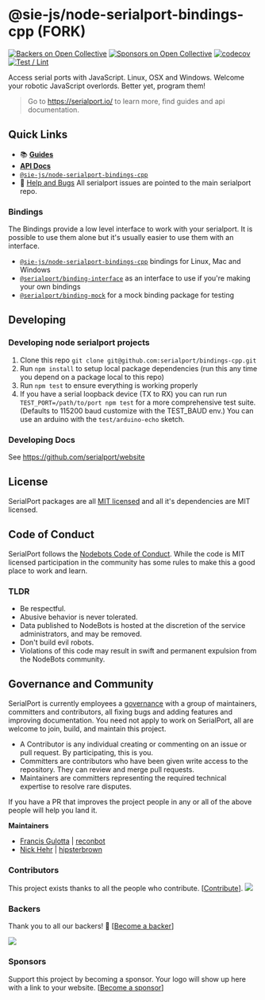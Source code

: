 # @sie-js/node-serialport-bindings-cpp (FORK)

[![Backers on Open Collective](https://opencollective.com/serialport/backers/badge.svg)](#backers)
[![Sponsors on Open Collective](https://opencollective.com/serialport/sponsors/badge.svg)](#sponsors)
[![codecov](https://codecov.io/gh/serialport/bindings-cpp/branch/main/graph/badge.svg?token=rsGeOmdnsV)](https://codecov.io/gh/serialport/bindings-cpp)
[![Test / Lint](https://github.com/serialport/bindings-cpp/actions/workflows/test.yml/badge.svg?branch=main)](https://github.com/serialport/bindings-cpp/actions/workflows/test.yml)

Access serial ports with JavaScript. Linux, OSX and Windows. Welcome your robotic JavaScript overlords. Better yet, program them!

> Go to https://serialport.io/ to learn more, find guides and api documentation.

## Quick Links

- 📚 [**Guides**](https://serialport.io/docs/)
- [**API Docs**](https://serialport.io/docs/api-serialport)
- [`@sie-js/node-serialport-bindings-cpp`](https://www.npmjs.com/package/@sie-js/node-serialport-bindings-cpp)
- 🐛 [Help and Bugs](https://github.com/serialport/node-serialport/issues/new/choose) All serialport issues are pointed to the main serialport repo.

### Bindings

The Bindings provide a low level interface to work with your serialport. It is possible to use them alone but it's usually easier to use them with an interface.

- [`@sie-js/node-serialport-bindings-cpp`](https://serialport.io/docs/api-bindings-cpp) bindings for Linux, Mac and Windows
- [`@serialport/binding-interface`](https://serialport.io/docs/api-bindings-interface) as an interface to use if you're making your own bindings
- [`@serialport/binding-mock`](https://serialport.io/docs/api-binding-mock) for a mock binding package for testing

## Developing

### Developing node serialport projects

1. Clone this repo `git clone git@github.com:serialport/bindings-cpp.git`
1. Run `npm install` to setup local package dependencies (run this any time you depend on a package local to this repo)
1. Run `npm test` to ensure everything is working properly
1. If you have a serial loopback device (TX to RX) you can run run `TEST_PORT=/path/to/port npm test` for a more comprehensive test suite. (Defaults to 115200 baud customize with the TEST_BAUD env.) You can use an arduino with the `test/arduino-echo` sketch.

### Developing Docs

See https://github.com/serialport/website

## License

SerialPort packages are all [MIT licensed](LICENSE) and all it's dependencies are MIT licensed.

## Code of Conduct

SerialPort follows the [Nodebots Code of Conduct](http://nodebots.io/conduct.html). While the code is MIT licensed participation in the community has some rules to make this a good place to work and learn.

### TLDR

- Be respectful.
- Abusive behavior is never tolerated.
- Data published to NodeBots is hosted at the discretion of the service administrators, and may be removed.
- Don't build evil robots.
- Violations of this code may result in swift and permanent expulsion from the NodeBots community.

## Governance and Community

SerialPort is currently employees a [governance](https://medium.com/the-node-js-collection/healthy-open-source-967fa8be7951) with a group of maintainers, committers and contributors, all fixing bugs and adding features and improving documentation. You need not apply to work on SerialPort, all are welcome to join, build, and maintain this project.

- A Contributor is any individual creating or commenting on an issue or pull request. By participating, this is you.
- Committers are contributors who have been given write access to the repository. They can review and merge pull requests.
- Maintainers are committers representing the required technical expertise to resolve rare disputes.

If you have a PR that improves the project people in any or all of the above people will help you land it.

**Maintainers**

- [Francis Gulotta](https://twitter.com/reconbot) | [reconbot](https://github.com/reconbot)
- [Nick Hehr](https://twitter.com/hipsterbrown) | [hipsterbrown](https://github.com/hipsterbrown)

### Contributors

This project exists thanks to all the people who contribute. [[Contribute](CONTRIBUTING.md)].
<a href="https://github.com/serialport/node-serialport/graphs/contributors"><img src="https://opencollective.com/serialport/contributors.svg?width=890&button=false" /></a>

### Backers

Thank you to all our backers! 🙏 [[Become a backer](https://opencollective.com/serialport#backer)]

<a href="https://opencollective.com/serialport#backers" target="_blank"><img src="https://opencollective.com/serialport/backers.svg?width=890"></a>

### Sponsors

Support this project by becoming a sponsor. Your logo will show up here with a link to your website. [[Become a sponsor](https://opencollective.com/serialport#sponsor)]

<!-- <a href="https://opencollective.com/serialport/sponsor/0/website" target="_blank"><img src="https://opencollective.com/serialport/sponsor/0/avatar.svg"></a>
<a href="https://opencollective.com/serialport/sponsor/1/website" target="_blank"><img src="https://opencollective.com/serialport/sponsor/1/avatar.svg"></a>
<a href="https://opencollective.com/serialport/sponsor/2/website" target="_blank"><img src="https://opencollective.com/serialport/sponsor/2/avatar.svg"></a>
<a href="https://opencollective.com/serialport/sponsor/3/website" target="_blank"><img src="https://opencollective.com/serialport/sponsor/3/avatar.svg"></a>
<a href="https://opencollective.com/serialport/sponsor/4/website" target="_blank"><img src="https://opencollective.com/serialport/sponsor/4/avatar.svg"></a>
<a href="https://opencollective.com/serialport/sponsor/5/website" target="_blank"><img src="https://opencollective.com/serialport/sponsor/5/avatar.svg"></a>
<a href="https://opencollective.com/serialport/sponsor/6/website" target="_blank"><img src="https://opencollective.com/serialport/sponsor/6/avatar.svg"></a>
<a href="https://opencollective.com/serialport/sponsor/7/website" target="_blank"><img src="https://opencollective.com/serialport/sponsor/7/avatar.svg"></a>
<a href="https://opencollective.com/serialport/sponsor/8/website" target="_blank"><img src="https://opencollective.com/serialport/sponsor/8/avatar.svg"></a>
<a href="https://opencollective.com/serialport/sponsor/9/website" target="_blank"><img src="https://opencollective.com/serialport/sponsor/9/avatar.svg"></a> -->
